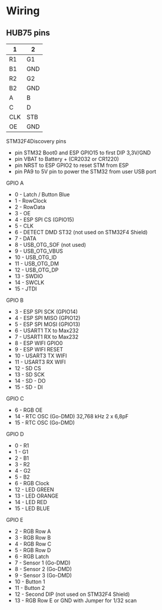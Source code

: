 Wiring
===
HUB75 pins
---

| 1 | 2 |
| --- | --- |
| R1 |  G1 |
| B1 | GND |
| R2 | G2 |
| B2 | GND |
| A | B |
| C | D |
| CLK | STB |
| OE | GND |


STM32F4Discovery pins

- pin STM32 Boot0 and ESP GPIO15 to first DIP 3,3V/GND
- pin VBAT to Battery + (CR2032 or CR1220)
- pin NRST to ESP GPIO2 to reset STM from ESP
- pin PA9 to 5V pin to power the STM32 from user USB port

GPIO A
- 0 - Latch / Button Blue
- 1 - RowClock
- 2 - RowData
- 3 - OE
- 4 - ESP SPI CS (GPIO15)
- 5 - CLK
- 6 - DETECT DMD ST32 (not used on STM32F4 Shield)
- 7 - DATA
- 8 - USB_OTG_SOF (not used)
- 9 - USB_OTG_VBUS
- 10 - USB_OTG_ID
- 11 - USB_OTG_DM
- 12 - USB_OTG_DP
- 13 - SWDIO
- 14 - SWCLK
- 15 - JTDI

GPIO B
- 3 - ESP SPI SCK (GPIO14)
- 4 - ESP SPI MISO (GPIO12)
- 5 - ESP SPI MOSI (GPIO13)
- 6 - USART1 TX to Max232
- 7 - USART1 RX to Max232
- 8 - ESP WIFI GPIO0
- 9 - ESP WIFI RESET
- 10 - USART3 TX WIFI
- 11 - USART3 RX WIFI
- 12 - SD CS
- 13 - SD SCK
- 14 - SD - DO
- 15 - SD - DI

GPIO C
- 6 - RGB OE
- 14 - RTC OSC (Go-DMD) 32,768 kHz 2 x 6,8pF
- 15 - RTC OSC (Go-DMD)

GPIO D
- 0 - R1
- 1 - G1
- 2 - B1
- 3 - R2
- 4 - G2
- 5 - B2
- 6 - RGB Clock
- 12 - LED GREEN
- 13 - LED ORANGE
- 14 - LED RED
- 15 - LED BLUE

GPIO E
- 2 - RGB Row A
- 3 - RGB Row B
- 4 - RGB Row C
- 5 - RGB Row D
- 6 - RGB Latch
- 7 - Sensor 1 (Go-DMD)
- 8 - Sensor 2 (Go-DMD)
- 9 - Sensor 3 (Go-DMD)
- 10 - Button 1
- 11 - Button 2
- 12 - Second DIP (not used on STM32F4 Shield)
- 13 - RGB Row E or GND with Jumper for 1/32 scan

